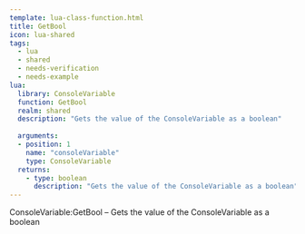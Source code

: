 ```yaml
---
template: lua-class-function.html
title: GetBool
icon: lua-shared
tags:
  - lua
  - shared
  - needs-verification
  - needs-example
lua:
  library: ConsoleVariable
  function: GetBool
  realm: shared
  description: "Gets the value of the ConsoleVariable as a boolean"
  
  arguments:
  - position: 1
    name: "consoleVariable"
    type: ConsoleVariable
  returns:
    - type: boolean
      description: "Gets the value of the ConsoleVariable as a boolean"
---
```


<div class="lua__search__keywords">
ConsoleVariable:GetBool &#x2013; Gets the value of the ConsoleVariable as a boolean
</div>
